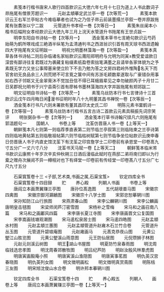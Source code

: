 <!-- { "loadSidebar": true } -->
　　素笺本行楷书唐宋人歌行四首款识云大徳六年七月十七日为道上人书此数词子昻拖尾有僧景芳题识一
　　元赵孟頫摹定武兰亭一卷【次等荒一】
　　素笺本款识云王右军兰亭帖古今难临摹者也试为之乃信子昻云前装墨搨兰亭叙一卷并原跋拖尾有张翥张以宁二跋
　　元管道升书孝经一巻【次等日一】
　　素笺朱丝阑本小楷书后幅附女孝经款识云大徳九年三月上浣天水管道升书拖尾有王世贞跋一
　　明李东阳自书诗帖一卷【次等月一】
　　洒金笺本草书七言絶句款识云芍药始萌为鹤所啄戏成三絶酒半纵笔为孟清通判书之西涯翁识引首有周天球书西涯遗翰四大字拖尾有文征明跋一
　　明祝允明墨林藻海一卷【次等盈一】
　　素笺本真草各体书诗帖二则后杂临诸名家帖款识云莆阳郑明府与允明为同寅教受爱谊款日深尝有鄙诗往复君既过为袭藏复粘缀素纸盈卷索拙笔满墨之且请举各家体貌为之予素既无学力又坐公事障塞来使立阶下不去乃勉为答之文房四君岭外惟陶名天下而官舍初无良品余三人则荒陋不可言覔之箧中间有苏浙毛颖数辈遂取与广豪错杂用事如右西子邻妪又无金翠膏沐不觉加丑信不得已耳蛾眉辈见之幸勿破颜丙子十月廿二日吴郡祝允明书于兴宁县斋引首有廖柹书墨林藻海四大字并跋拖尾有郑郊跋二
　　明文征明自书诗帖一卷【次等昃一】
　　素笺乌丝防本行书七言律诗十三首款识云戊午四月晦日闲漫书征明时年八十九明董其昌书禅悦一卷【次等辰一】
　　洒金笺本行书凡六则未署款有董其昌印太史氏二印
　　明陈元素书畱鹤诗一卷【次等宿一】
　　素笺乌丝防本行楷书五言古诗二首款云元素具稿振先词宗笑评
　　明张弼杂书一卷【次等列一】
　　洒金笺本行草书诗翰尺牍凡六则拖尾有郭淐题句一
　　国朝人
　　书卷上等
　　沈荃仿晋唐人书一卷【上等天一】
　　朝鲜笺本凡七则第一则临荐季直表第二则节临兰亭叙第三则临陆柬之兰亭诗第四则临地黄帖第五则临敬祖帖第六则节临枯树赋第七则节临争坐位帖款识云庚申春日仿晋唐人书于内直史馆沈荃下有沈荃之印宫詹学士二印卷前有承恩堂一印卷髙九寸五分广一丈六寸八分
　　沈荃书天马赋一卷【上等天二】
　　朝鲜笺本临米芾书款识云康熈十年岁次辛亥仲秋朔三日酒后漫临此赋时在燕邸二弟将南归即以为行槖之赠舟次展阅不异一樽相对也下有绎堂一印卷前有传经堂一印卷髙八寸五分广七尺九寸五分













　　石渠寳笈卷十三
<子部,艺术类,书画之属,石渠宝笈>
　　钦定四库全书
　　石渠寳笈卷十四目録
　　贮
　　养心殿
　　列朝人书画
　　书卷上等
　　唐阎立本画萧翼赚兰亭图
　　唐孙位髙逸图
　　五代胡瓌畨马图
　　宋徽宗四禽图
　　宋徽宗御河鸂鶒图
　　宋徽宗十八学士图
　　宋郭忠恕摹辋川图
　　宋孙知防江山行旅图
　　宋燕肃春山图
　　宋李公麟辋川图
　　宋李公麟画唐明皇击毬图
　　宋梁师闵芦汀密雪图
　　宋杨补之雪梅
　　宋马和之画召南八篇
　　宋马和之画鄘风四篇
　　宋李唐长夏江寺图
　　宋李唐画晋文公复国图
　　宋李嵩画钱塘观潮图
　　宋马逺松泉居士图
　　宋马逺四皓图
　　元赵孟頫水村图
　　元赵孟頫兰蕙图
　　元赵孟頫管道升赵雍木石兰竹合卷
　　元管道升丛玉图
　　元管道升碧琅庵图
　　元赵雍画马
　　元髙克恭夜山图
　　元黄公朢江山胜览图
　　元黄公朢溪山雨意图
　　元王防仙居图
　　元倪瓒狮子林图
　　元赵元剡溪云树图
　　明王湖山书屋图
　　明夏防竹泉春雨图
　　明沈周临钱选忠孝图
　　明沈周春郊散牧图
　　明吕纪芦防
　　明赵汝殷风林羣虎图
　　明唐寅画毅庵小照
　　明唐寅溪山渔隠图
　　明唐寅事茗图
　　明仇英汉宫春晓图
　　明仇英列女图
　　明文徴明画松
　　明文徴明真赏斋图
　　明陈栝三友图
　　明宋旭沈俊山水合卷
　　明许邦本摹辋川图










　　钦定四库全书
　　石渠宝笈卷十四
　　贮
　　养心殿五
　　列朝人
　　画卷上等
　　唐阎立本画萧翼赚兰亭图一卷【上等天一】
